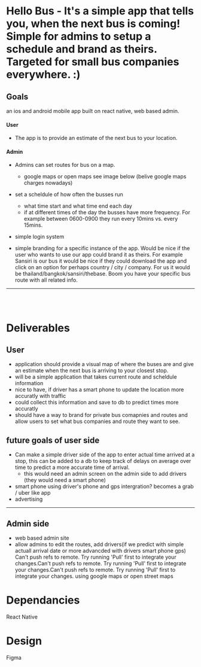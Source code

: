 # Hello Bus - It's a simple app that tells you, when the next bus is coming! Simple for admins to setup a schedule and brand as theirs. Targeted for small bus companies everywhere. :)

## Goals
an ios and android mobile app built on react native, web based admin. 

#### User 
- The app is to provide an estimate of the next bus to your location. 

#### Admin
- Admins can set routes for bus on a map.
  -  google maps or open maps see image below (belive google maps charges nowadays)

- set a scheldule of how often the busses run
  - what time start and what time end each day
  - if at different times of the day the busses have more frequency. For example between 0600-0900 they run every 10mins vs. every 15mins. 

- simple login system
- simple branding for a specific instance of the app. Would be nice if the user who wants to use our app could brand it as theirs. For example Sansiri is our bus it would be nice if they could download the app and click on an option for perhaps country / city / company. For us it would be thailand/bangkok/sansiri/thebase. Boom you have your specific bus route with all related info.
---

<br>
<br>

# Deliverables
## User
- application should provide a visual map of where the buses are and give an estimate when the next bus is arriving to your closest stop.
- will be a simple application that takes current route and scheldule information
- nice to have, if driver has a smart phone to update the location more accuratly with traffic
- could collect this information and save to db to predict times more accuratly
- should have a way to brand for private bus comapnies and routes and allow users to set what bus companies and route they want to see.

## future goals of user side
- Can make a simple driver side of the app to enter actual time arrived at a stop, this can be added to a db to keep track of delays on average over time to predict a more accurate time of arrival.
  * this would need an admin screen on the admin side to add drivers (they would need a smart phone)
- smart phone using driver's phone and gps intergration? becomes a grab / uber like app
- advertising 


---
## Admin side 
- web based admin site
- allow admins to edit the routes, add drivers(if we predict with simple actuall arrival date or more advancded with drivers smart phone gps)
Can't push refs to remote. Try running 'Pull' first to integrate your changes.Can't push refs to remote. Try running 'Pull' first to integrate your changes.Can't push refs to remote. Try running 'Pull' first to integrate your changes.
using google maps or open street maps 

# Dependancies
React Native

# Design
Figma